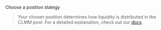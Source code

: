 Choose a position stategy

>Your chosen position determines how liquidity is distributed in the CLMM pool\. For a detailed explanation\, check out our [docs](https:docs.raliqbot.xexohq.com)\.
